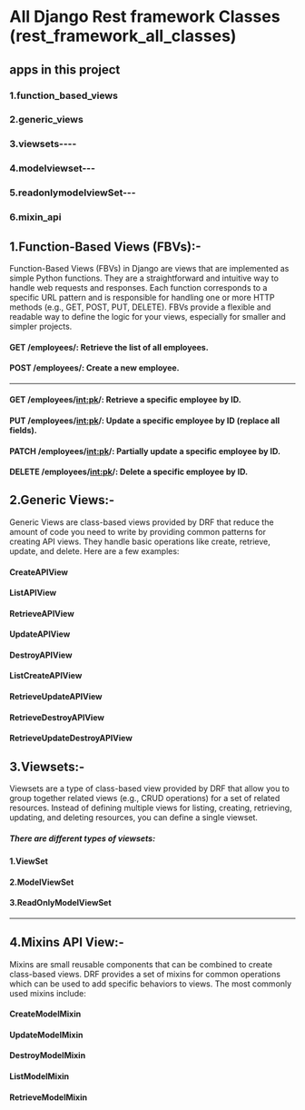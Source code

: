 # All Django Rest framework Classes (rest_framework_all_classes)

## apps in this project

### 1.function_based_views
### 2.generic_views
### 3.viewsets----
### 4.modelviewset---
### 5.readonlymodelviewSet---
### 6.mixin_api


## 1.Function-Based Views (FBVs):-

Function-Based Views (FBVs) in Django are views that are implemented as simple Python functions. They are a straightforward and intuitive way to handle web requests and responses. Each function corresponds to a specific URL pattern and is responsible for handling one or more HTTP methods (e.g., GET, POST, PUT, DELETE). FBVs provide a flexible and readable way to define the logic for your views, especially for smaller and simpler projects.

#### GET /employees/: Retrieve the list of all employees.
#### POST /employees/: Create a new employee.
---------------------------------------------
#### GET /employees/<int:pk>/: Retrieve a specific employee by ID.
#### PUT /employees/<int:pk>/: Update a specific employee by ID (replace all fields).
#### PATCH /employees/<int:pk>/: Partially update a specific employee by ID.
#### DELETE /employees/<int:pk>/: Delete a specific employee by ID.

## 2.Generic Views:-

Generic Views are class-based views provided by DRF that reduce the amount of code you need to write by providing common patterns for creating API views. They handle basic operations like create, retrieve, update, and delete. Here are a few examples:

#### CreateAPIView
#### ListAPIView
#### RetrieveAPIView
#### UpdateAPIView
#### DestroyAPIView
#### ListCreateAPIView
#### RetrieveUpdateAPIView
#### RetrieveDestroyAPIView
#### RetrieveUpdateDestroyAPIView



## 3.Viewsets:- 

Viewsets are a type of class-based view provided by DRF that allow you to group together related views (e.g., CRUD operations) for a set of related resources. Instead of defining multiple views for listing, creating, retrieving, updating, and deleting resources, you can define a single viewset.

##### There are different types of viewsets:

#### 1.ViewSet
#### 2.ModelViewSet
#### 3.ReadOnlyModelViewSet

---------------------------

## 4.Mixins API View:-

Mixins are small reusable components that can be combined to create class-based views. DRF provides a set of mixins for common operations which can be used to add specific behaviors to views. The most commonly used mixins include:

#### CreateModelMixin
#### UpdateModelMixin
#### DestroyModelMixin
#### ListModelMixin
#### RetrieveModelMixin